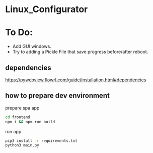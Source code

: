 # Linux_Configurator

# To Do:
  * Add GUI windows.
  * Try to adding a Pickle File that save progress before/after reboot.
  
  


## dependencies
https://pywebview.flowrl.com/guide/installation.html#dependencies

## how to prepare dev environment

prepare spa app
```bash
cd frontend
npm i && npm run build
```

run app
```bash
pip3 install -r requirements.txt
python3 main.py
```


